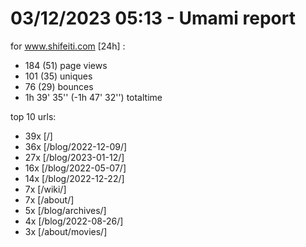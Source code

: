 # 03/12/2023 05:13 - Umami report
for www.shifeiti.com [24h] :

 - 184 (51) page views
 - 101 (35) uniques
 - 76 (29) bounces
 - 1h 39' 35'' (-1h 47' 32'') totaltime


top 10 urls:
 - 39x [/]
 - 36x [/blog/2022-12-09/]
 - 27x [/blog/2023-01-12/]
 - 16x [/blog/2022-05-07/]
 - 14x [/blog/2022-12-22/]
 - 7x [/wiki/]
 - 7x [/about/]
 - 5x [/blog/archives/]
 - 4x [/blog/2022-08-26/]
 - 3x [/about/movies/]


